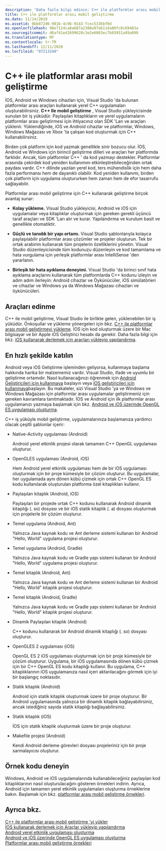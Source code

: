 ```yaml
---
description: 'Daha fazla bilgi edinin: C++ ile platformlar arası mobil geliştirme'
title: C++ ile platformlar arası mobil geliştirme
ms.date: 11/14/2019
ms.assetid: 0bb872d6-981b-4c96-9143-fcec5336bf0d
ms.openlocfilehash: 98e7124ca8a687a2308a97eb11da80fc0c69483a
ms.sourcegitcommit: d6af41e42699628c3e2e6063ec7b03931a49a098
ms.translationtype: MT
ms.contentlocale: tr-TR
ms.lasthandoff: 12/11/2020
ms.locfileid: "97213240"
---
```

# <a name="cross-platform-mobile-development-with-c"></a>C++ ile platformlar arası mobil geliştirme

İOS, Android ve Windows cihazları için, Visual Studio 'da bulunan platformlar arası araçları kullanarak yerel C++ uygulamaları oluşturabilirsiniz. **C++ Ile mobil geliştirme** , Visual Studio yükleyicisinde sunulan bir iş yüküdür. Paylaşılan kitaplıkların ve yerel uygulamaların platformlar arası geliştirmesi için ihtiyacınız olan SDK 'Ları ve araçları yüklenir. Yüklendiğinde, iOS ve Android cihazlar ve platformlar, Windows, Windows Mağazası ve Xbox 'ta çalışan kod oluşturmak için C++ kullanabilirsiniz.

Birden çok platform için kod yazmak genellikle sinir bozucu olur. İOS, Android ve Windows için birincil geliştirme dilleri ve araçları her platformda farklıdır. Ancak, tüm platformlar C++ ' da kod yazmayı destekler. Platformlar arasında çekirdek kod yeniden kullanımını etkinleştirebileceğinden ortak paydası vardır. C++ dilinde yazılan yerel kod, ters mühendislik için hem daha fazla performansı hem de dayanıklı olabilir. Kod yeniden kullanımı, birden çok platform için uygulama oluştururken hem zaman hem de efor tasarrufu sağlayabilir.

Platformlar arası mobil geliştirme için C++ kullanarak geliştirme birçok avantaj sunar:

- **Kolay yükleme.** Visual Studio yükleyicisi, Android ve iOS için uygulamalar veya kitaplıklar oluşturmak için gereken gerekli üçüncü taraf araçları ve SDK 'Ları alır ve kurar. Yapılandırma ve kurulum basit ve genellikle otomatiktir.

- **Güçlü ve tanıdık bir yapı ortamı.** Visual Studio şablonlarıyla kolayca paylaşılabilir platformlar arası çözümler ve projeler oluşturun. Tek bir ortak arabirim kullanarak tüm projelerin özelliklerini yönetin. Visual Studio düzenleyicisinde tüm kodunuzu düzenleyin ve kod tamamlama ve hata vurgulama için yerleşik platformlar arası IntelliSense 'den yararlanın.

- **Birleşik bir hata ayıklama deneyimi.** Visual Studio 'da birinci sınıf hata ayıklama araçlarını kullanarak tüm platformlarda C++ kodunu izleyin ve adım adım ilerleyin: Android cihazlar ve Öykünücüler, iOS simülatörleri ve cihazlar ve Windows ya da Windows Mağazası cihazları ve öykünücüleri.

## <a name="get-the-tools"></a>Araçları edinme

C++ ile mobil geliştirme, Visual Studio ile birlikte gelen, yüklenebilen bir iş yüküdür. Önkoşullar ve yükleme yönergeleri için bkz. [C++ ile platformlar arası mobil geliştirmeyi yükleme](../cross-platform/install-visual-cpp-for-cross-platform-mobile-development.md). İOS için kod oluşturmak üzere bir Mac bilgisayar ve bir Apple iOS Geliştirici hesabı da gerekir. Daha fazla bilgi için bkz. [iOS kullanarak derlemek için araçları yükleyip yapılandırma](../cross-platform/install-and-configure-tools-to-build-using-ios.md).

## <a name="come-up-to-speed"></a>En hızlı şekilde katılın

Android veya iOS Geliştirme işleminden geliyorsa, kullanmaya başlama hakkında harika bir malzememiz vardır. Visual Studio, ifade ve uyumlu bir geliştirme ortamıdır. Nasıl kullanacağınızı öğrenmek için [Android Geliştiricileri için kullanmaya](/previous-versions/windows/apps/dn275875\(v=win.10\)) başlayın veya [iOS geliştiricileri için kullanmaya](/previous-versions/windows/apps/jj657966\(v=win.10\))başlayın. Bu makaleler, sizi Visual Studio 'ya ve Windows ve Windows Mağazası için platformlar arası uygulamalar geliştirmeniz için gereken kavramlara tanıtmaktadır. İOS ve Android için ilk platformlar arası uygulamanızı yazmaya başlamak için bkz. [Android ve iOS üzerinde OpenGL ES uygulaması oluşturma](../cross-platform/build-an-opengl-es-application-on-android-and-ios.md).

C++ iş yüküyle mobil geliştirme, uygulamalarınıza başlamanıza yardımcı olacak çeşitli şablonlar içerir:

- Native-Activity uygulaması (Android)

  Android yerel etkinlik projesi olarak tamamen C++ OpenGL uygulaması oluşturur.

- OpenGLES uygulaması (Android, iOS)

  Hem Android yerel etkinlik uygulaması hem de bir iOS uygulaması oluşturmak için bir proje kümesiyle bir çözüm oluşturur. Bu uygulamalar, her uygulamada aynı dönen kübü çizmek için ortak C++ OpenGL ES kodu kullanılarak oluşturulan platforma özel kitaplıkları kullanır.

- Paylaşılan kitaplık (Android, iOS)

  Paylaşılan bir projede ortak C++ kodunu kullanarak Android dinamik kitaplığı (. so) dosyası ve bir iOS statik kitaplık (. a) dosyası oluşturmak için projelerle bir çözüm oluşturur.

- Temel uygulama (Android, Ant)

  Yalnızca Java kaynak kodu ve Ant derleme sistemi kullanan bir Android "Hello, World" uygulama projesi oluşturur.

- Temel uygulama (Android, Gradle)

  Yalnızca Java kaynak kodu ve Gradle yapı sistemi kullanan bir Android "Hello, World" uygulama projesi oluşturur.

- Temel kitaplık (Android, Ant)

  Yalnızca Java kaynak kodu ve Ant derleme sistemi kullanan bir Android "Hello, World" kitaplık projesi oluşturur.

- Temel kitaplık (Android, Gradle)

  Yalnızca Java kaynak kodu ve Gradle yapı sistemi kullanan bir Android "Hello, World" kitaplık projesi oluşturur.

- Dinamik Paylaşılan kitaplık (Android)

  C++ kodunu kullanarak bir Android dinamik kitaplığı (. so) dosyası oluşturur.

- OpenGLES 2 uygulaması (iOS)

  OpenGL ES 2 iOS uygulaması oluşturmak için bir proje kümesiyle bir çözüm oluşturur. Uygulama, bir iOS uygulamasında dönen kübü çizmek için bir C++ OpenGL ES kodu kitaplığı kullanır. Bu uygulama, C++ kitaplıklarının iOS uygulamanıza nasıl içeri aktarılacağını görmek için iyi bir başlangıç noktasıdır.

- Statik kitaplık (Android)

  Android için statik kitaplık oluşturmak üzere bir proje oluşturur. Bir Android uygulamasında yalnızca bir dinamik kitaplık bağlayabilirsiniz, ancak istediğiniz sayıda statik kitaplığı bağlayabilirsiniz.

- Statik kitaplık (iOS)

  İOS için statik kitaplık oluşturmak üzere bir proje oluşturur.

- Makefile projesi (Android)

  Kendi Android derleme görevleri dosyası projeleriniz için bir proje sarmalayıcısı oluşturur.

## <a name="try-out-sample-code"></a>Örnek kodu deneyin

Windows, Android ve iOS uygulamalarında kullanabileceğiniz paylaşılan kod kitaplıklarının nasıl oluşturulacağını gösteren örnekleri indirin. Ayrıca, Android için tamamen yerel etkinlik uygulamaları oluşturma örneklerine bakın. Başlamak için bkz. [platformlar arası mobil geliştirme örnekleri](../cross-platform/cross-platform-mobile-development-examples.md).

## <a name="see-also"></a>Ayrıca bkz.

[C++ ile platformlar arası mobil geliştirme 'yi yükler](../cross-platform/install-visual-cpp-for-cross-platform-mobile-development.md)\
[İOS kullanarak derlemek için Araçlar yükleyip yapılandırma](../cross-platform/install-and-configure-tools-to-build-using-ios.md)\
[Android yerel etkinlik uygulaması oluşturma](../cross-platform/create-an-android-native-activity-app.md)\
[Android ve iOS üzerinde OpenGL ES uygulaması oluşturma](../cross-platform/build-an-opengl-es-application-on-android-and-ios.md)\
[Platformlar arası mobil geliştirme örnekleri](../cross-platform/cross-platform-mobile-development-examples.md)
